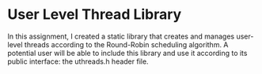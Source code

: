 # User Level Thread Library
In this assignment, I created a static library that creates and manages user-level threads according to the Round-Robin scheduling algorithm. 
A potential user will be able to include this library and use it according to its public interface: the uthreads.h header file. 
